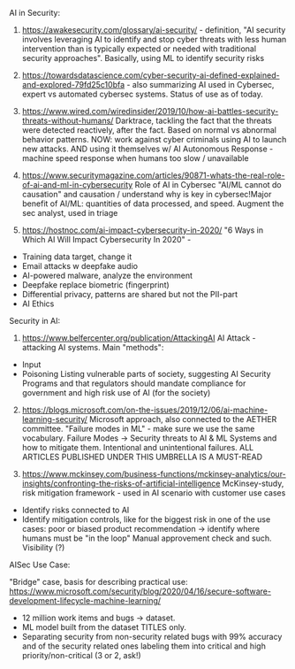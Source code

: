 
AI in Security:

1. https://awakesecurity.com/glossary/ai-security/ - definition, "AI security involves leveraging AI to identify and stop cyber threats with less human intervention than is typically expected or needed with traditional security approaches". Basically, using ML to identify security risks

2. https://towardsdatascience.com/cyber-security-ai-defined-explained-and-explored-79fd25c10bfa - also summarizing AI used in Cybersec, expert vs automated cybersec systems. Status of use as of today.

3. https://www.wired.com/wiredinsider/2019/10/how-ai-battles-security-threats-without-humans/ Darktrace, tackling the fact that the threats were detected reactively, after the fact. Based on normal vs abnormal behavior patterns. NOW: work against cyber criminals using AI to launch new attacks. AND using it themselves w/ AI Autonomous Response - machine speed response when humans too slow / unavailable

4. https://www.securitymagazine.com/articles/90871-whats-the-real-role-of-ai-and-ml-in-cybersecurity Role of AI in Cybersec "AI/ML cannot do causation" and causation / understand why is key in cybersec!Major benefit of AI/ML: quantities of data processed, and speed. Augment the sec analyst, used in triage

5. https://hostnoc.com/ai-impact-cybersecurity-in-2020/ "6 Ways in Which AI Will Impact Cybersecurity In 2020" - 
* Training data target, change it
* Email attacks w deepfake audio
* AI-powered malware, analyze the environment
* Deepfake replace biometric (fingerprint)
* Differential privacy, patterns are shared but not the PII-part
* AI Ethics

Security in AI:

1. https://www.belfercenter.org/publication/AttackingAI AI Attack - attacking AI systems. Main "methods":
* Input
* Poisoning 
Listing vulnerable parts of society, suggesting AI Security Programs and that regulators should mandate compliance for government and high risk use of AI (for the society)
	
2. https://blogs.microsoft.com/on-the-issues/2019/12/06/ai-machine-learning-security/ Microsoft approach, also connected to the AETHER committee. "Failure modes in ML" - make sure we use the same vocabulary. Failure Modes -> Security threats to AI & ML Systems and how to mitigate them. Intentional and unintentional failures. ALL ARTICLES PUBLISHED UNDER THIS UMBRELLA IS A MUST-READ

3. https://www.mckinsey.com/business-functions/mckinsey-analytics/our-insights/confronting-the-risks-of-artificial-intelligence McKinsey-study, risk mitigation framework - used in AI scenario with customer use cases
* Identify risks connected to AI
* Identify mitigation controls, like for the biggest risk in one of the use cases: poor or biased product recommendation -> identify where humans must be "in the loop" Manual approvement check and such. 
Visibility (?)


AISec Use Case:

"Bridge" case, basis for describing practical use:  https://www.microsoft.com/security/blog/2020/04/16/secure-software-development-lifecycle-machine-learning/ 
* 12 million work items and bugs -> dataset. 
* ML model built from the dataset TITLES only. 
* Separating security from non-security related bugs with 99% accuracy and of the security related ones labeling them into critical and high priority/non-critical (3 or 2, ask!)
